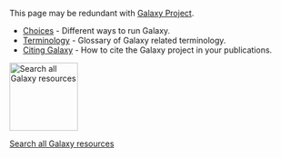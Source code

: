 This page may be redundant with [Galaxy Project](/src/GalaxyProject/index.md).

* [Choices](/src/BigPicture/Choices/index.md) - Different ways to run Galaxy.
* [Terminology](/src/BigPicture/Terminology/index.md) - Glossary of Galaxy related terminology.
* [Citing Galaxy](/src/CitingGalaxy/index.md) - How to cite the Galaxy project in your publications.

<div class='center'>
<a href='http://galaxyproject.org/search'><img src="/src/images/Logos/GalaxyWebSearch.png" alt="Search all Galaxy resources" width="120" /></a>

[Search all Galaxy resources](http://galaxyproject.org/search)
</div>
